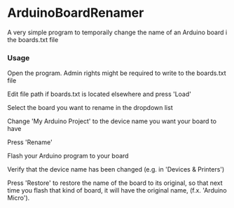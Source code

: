 # ArduinoBoardRenamer
A very simple program to temporaily change the name of an Arduino board i the boards.txt file

### Usage
Open the program. Admin rights might be required to write to the boards.txt file

Edit file path if boards.txt is located elsewhere and press 'Load'

Select the board you want to rename in the dropdown list

Change 'My Arduino Project' to the device name you want your board to have

Press 'Rename'

Flash your Arduino program to your board

Verify that the device name has been changed (e.g. in 'Devices & Printers')

Press 'Restore' to restore the name of the board to its original, so that next time you flash that kind of board, it will have the original name, (f.x. 'Arduino Micro').

